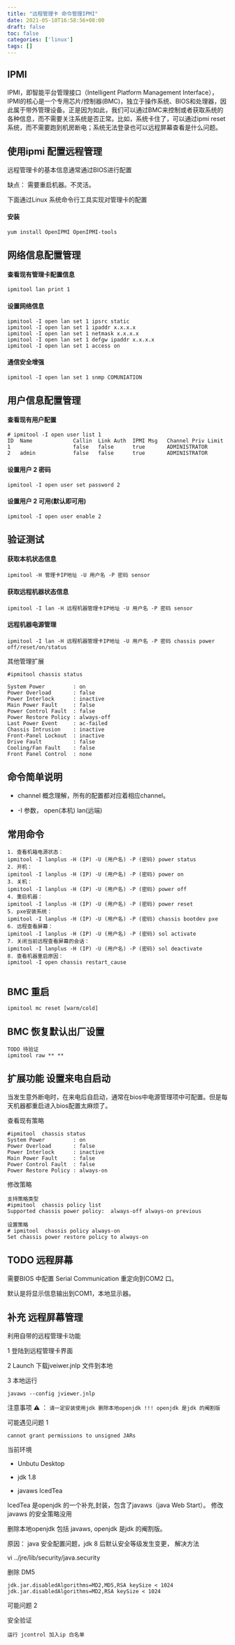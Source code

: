 ```yaml
---
title: "远程管理卡 命令管理IPMI"
date: 2021-05-10T16:58:56+08:00
draft: false
toc: false
categories: ['linux']
tags: []
---
```


## IPMI

IPMI，即智能平台管理接口（Intelligent Platform Management Interface），IPMI的核心是一个专用芯片/控制器(BMC)，独立于操作系统、BIOS和处理器，因此属于带外管理设备。正是因为如此，我们可以通过BMC来控制或者获取系统的各种信息，而不需要关注系统是否正常。比如，系统卡住了，可以通过ipmi reset系统，而不需要跑到机房断电；系统无法登录也可以远程屏幕查看是什么问题。

## 使用ipmi 配置远程管理

远程管理卡的基本信息通常通过BIOS进行配置

缺点： 需要重启机器。不灵活。

下面通过Linux 系统命令行工具实现对管理卡的配置

#### 安装

```
yum install OpenIPMI OpenIPMI-tools
```

## 网络信息配置管理

#### 查看现有管理卡配置信息

```
ipmitool lan print 1
```

#### 设置网络信息

```
ipmitool -I open lan set 1 ipsrc static
ipmitool -I open lan set 1 ipaddr x.x.x.x
ipmitool -I open lan set 1 netmask x.x.x.x
ipmitool -I open lan set 1 defgw ipaddr x.x.x.x
ipmitool -I open lan set 1 access on
```

#### 通信安全增强

```
ipmitool -I open lan set 1 snmp COMUNIATION
```

## 用户信息配置管理

#### 查看现有用户配置

```
# ipmitool -I open user list 1
ID  Name             Callin  Link Auth  IPMI Msg   Channel Priv Limit
1                    false   false      true       ADMINISTRATOR
2   admin            false   false      true       ADMINISTRATOR
```

#### 设置用户 2 密码

```
ipmitool -I open user set password 2
```

#### 设置用户 2 可用(默认即可用)

```
ipmitool -I open user enable 2
````

## 验证测试

#### 获取本机状态信息

```
ipmitool -H 管理卡IP地址 -U 用户名 -P 密码 sensor 
```

#### 获取远程机器状态信息

```
ipmitool -I lan -H 远程机器管理卡IP地址 -U 用户名 -P 密码 sensor 
```

#### 远程机器电源管理

```
ipmitool -I lan -H 远程机器管理卡IP地址 -U 用户名 -P 密码 chassis power off/reset/on/status
```

其他管理扩展
```
#ipmitool chassis status

System Power         : on
Power Overload       : false
Power Interlock      : inactive
Main Power Fault     : false
Power Control Fault  : false
Power Restore Policy : always-off
Last Power Event     : ac-failed
Chassis Intrusion    : inactive
Front-Panel Lockout  : inactive
Drive Fault          : false
Cooling/Fan Fault    : false
Front Panel Control  : none
```

## 命令简单说明

- channel 概念理解，所有的配置都对应着相应channel。 

- -I 参数， open(本机) lan(远端)

## 常用命令

```
1. 查看机箱电源状态：
ipmitool -I lanplus -H (IP) -U (用户名) -P (密码) power status
2. 开机：
ipmitool -I lanplus -H (IP) -U (用户名) -P (密码) power on
3. 关机：
ipmitool -I lanplus -H (IP) -U (用户名) -P (密码) power off
4. 重启机器：
ipmitool -I lanplus -H (IP) -U (用户名) -P (密码) power reset
5. pxe安装系统：
ipmitool -I lanplus -H (IP) -U (用户名) -P (密码) chassis bootdev pxe
6. 远程查看屏幕：
ipmitool -I lanplus -H (IP) -U (用户名) -P (密码) sol activate
7. 关闭当前远程查看屏幕的会话：
ipmitool -I lanplus -H (IP) -U (用户名) -P (密码) sol deactivate
8. 查看机器重启原因：
ipmitool -I open chassis restart_cause


```

## BMC 重启

```
ipmitool mc reset [warm/cold]
```

## BMC 恢复默认出厂设置

```
TODO 待验证
ipmitool raw ** **
```

## 扩展功能 设置来电自启动

当发生意外断电时，在来电后自启动，通常在bios中电源管理项中可配置。但是每天机器都重启进入bios配置太麻烦了。

查看现有策略
```
#ipmitool  chassis status
System Power         : on
Power Overload       : false
Power Interlock      : inactive
Main Power Fault     : false
Power Control Fault  : false
Power Restore Policy : always-on
```

修改策略
```
支持策略类型
#ipmitool  chassis policy list
Supported chassis power policy:  always-off always-on previous
```

```
设置策略
# ipmitool  chassis policy always-on
Set chassis power restore policy to always-on
```

## TODO 远程屏幕

需要BIOS 中配置 Serial Communication 重定向到COM2 口。

默认是将显示信息输出到COM1，本地显示器。


## 补充 远程屏幕管理

利用自带的远程管理卡功能

1 登陆到远程管理卡界面

2 Launch 下载jveiwer.jnlp 文件到本地

3 本地运行

```
javaws --config jviewer.jnlp
```

注意事项 ⚠️ ： `请一定安装使用jdk 删除本地openjdk !!! openjdk 是jdk 的阉割版`

可能遇见问题 1

```
cannot grant permissions to unsigned JARs
```

当前环境

- Unbutu Desktop

- jdk 1.8

- javaws IcedTea

IcedTea 是openjdk 的一个补充,封装，包含了javaws（java Web Start）。 修改javaws 的安全策略没用

删除本地openjdk 包括 javaws, openjdk 是jdk 的阉割版。

原因： java 安全配置问题，jdk 8 后默认安全等级发生变更， 解决方法

vi ../jre/lib/security/java.security

删除 DM5
```
jdk.jar.disabledAlgorithms=MD2,MD5,RSA keySize < 1024
jdk.jar.disabledAlgorithms=MD2,RSA keySize < 1024
```

可能问题 2 

安全验证
```
运行 jcontrol 加入ip 白名单
```


